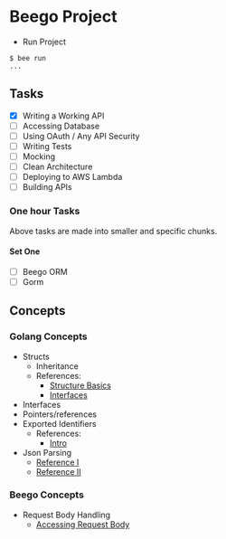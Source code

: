 # Beego Project

- Run Project

```shell script
$ bee run
...
```

## Tasks

- [x] Writing a Working API
- [ ] Accessing Database
- [ ] Using OAuth / Any API Security
- [ ] Writing Tests
- [ ] Mocking
- [ ] Clean Architecture
- [ ] Deploying to AWS Lambda
- [ ] Building APIs

### One hour Tasks

Above tasks are made into smaller and specific chunks.

#### Set One

- [ ] Beego ORM
- [ ] Gorm

## Concepts

### Golang Concepts

- Structs
  - Inheritance
  - References:
    - [Structure Basics](https://medium.com/rungo/structures-in-go-76377cc106a2)
    - [Interfaces](https://medium.com/rungo/interfaces-in-go-ab1601159b3a)
- Interfaces
- Pointers/references
- Exported Identifiers
  - References:
    - [Intro](https://medium.com/golangspec/exported-identifiers-in-go-518e93cc98af)
- Json Parsing
  - [Reference I](https://yourbasic.org/golang/json-example/)
  - [Reference II](https://eager.io/blog/go-and-json/)

### Beego Concepts

- Request Body Handling
  - [Accessing Request Body](https://stackoverflow.com/questions/30982891/beego-post-request-body-always-empty)
